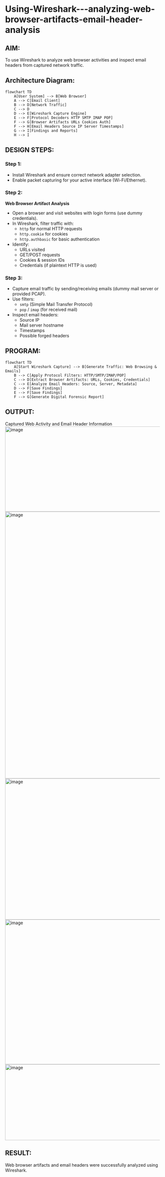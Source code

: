 # Using-Wireshark---analyzing-web-browser-artifacts-email-header-analysis
## AIM:
To use Wireshark to analyze web browser activities and inspect email headers from captured network traffic.
## Architecture Diagram:
```mermaid
flowchart TD
    A[User System] --> B[Web Browser]
    A --> C[Email Client]
    B --> D[Network Traffic]
    C --> D
    D --> E[Wireshark Capture Engine]
    E --> F[Protocol Decoders HTTP SMTP IMAP POP]
    F --> G[Browser Artifacts URLs Cookies Auth]
    F --> H[Email Headers Source IP Server Timestamps]
    G --> I[Findings and Reports]
    H --> I
```
## DESIGN STEPS:
### Step 1:
- Install Wireshark and ensure correct network adapter selection.
- Enable packet capturing for your active interface (Wi-Fi/Ethernet).

### Step 2:
**Web Browser Artifact Analysis**
- Open a browser and visit websites with login forms (use dummy credentials).
- In Wireshark, filter traffic with:
    - ```http``` for normal HTTP requests
    - ```http.cookie``` for cookies
    - ```http.authbasic``` for basic authentication
- Identify:
    - URLs visited
    - GET/POST requests
    - Cookies & session IDs
    - Credentials (if plaintext HTTP is used)
### Step 3:
- Capture email traffic by sending/receiving emails (dummy mail server or provided PCAP).
- Use filters:
    - ```smtp``` (Simple Mail Transfer Protocol)
    - ```pop``` / ```imap``` (for received mail)
- Inspect email headers:
    - Source IP
    - Mail server hostname
    - Timestamps
    - Possible forged headers
## PROGRAM:
```mermaid
flowchart TD
    A[Start Wireshark Capture] --> B[Generate Traffic: Web Browsing & Emails]
    B --> C[Apply Protocol Filters: HTTP/SMTP/IMAP/POP]
    C --> D[Extract Browser Artifacts: URLs, Cookies, Credentials]
    C --> E[Analyze Email Headers: Source, Server, Metadata]
    D --> F[Save Findings]
    E --> F[Save Findings]
    F --> G[Generate Digital Forensic Report]
```

## OUTPUT:
Captured Web Activity and Email Header Information
<img width="925" height="277" alt="image" src="https://github.com/user-attachments/assets/fd32dd47-28d0-4a3e-86ad-aef2e236b5ab" />
<img width="1553" height="868" alt="image" src="https://github.com/user-attachments/assets/ae2af667-097d-4adb-bf39-8828cf53a82a" />
<img width="1035" height="459" alt="image" src="https://github.com/user-attachments/assets/a64f4ec9-fc08-4e26-9388-d27139e7a36a" />
<img width="1059" height="471" alt="image" src="https://github.com/user-attachments/assets/a53754bc-f9cd-452f-99a7-41c78031b32b" />
<img width="1006" height="247" alt="image" src="https://github.com/user-attachments/assets/8e301880-6c0b-4f48-8b72-963d3192afe9" />


## RESULT:
Web browser artifacts and email headers were successfully analyzed using Wireshark.

